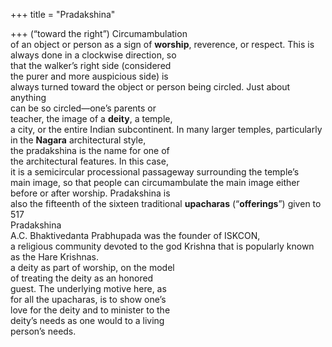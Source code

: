 +++
title = "Pradakshina"

+++
(“toward the right”) Circumambulation  
of an object or person as a sign of **worship**, reverence, or respect. This is  
always done in a clockwise direction, so  
that the walker’s right side (considered  
the purer and more auspicious side) is  
always turned toward the object or person being circled. Just about anything  
can be so circled—one’s parents or  
teacher, the image of a **deity**, a temple,  
a city, or the entire Indian subcontinent. In many larger temples, particularly in the **Nagara** architectural style,  
the pradakshina is the name for one of  
the architectural features. In this case,  
it is a semicircular processional passageway surrounding the temple’s  
main image, so that people can circumambulate the main image either  
before or after worship. Pradakshina is  
also the fifteenth of the sixteen traditional **upacharas** (“**offerings**”) given to  
517  
Pradakshina  
A.C. Bhaktivedanta Prabhupada was the founder of ISKCON,  
a religious community devoted to the god Krishna that is popularly known as the Hare Krishnas.  
a deity as part of worship, on the model  
of treating the deity as an honored  
guest. The underlying motive here, as  
for all the upacharas, is to show one’s  
love for the deity and to minister to the  
deity’s needs as one would to a living  
person’s needs.